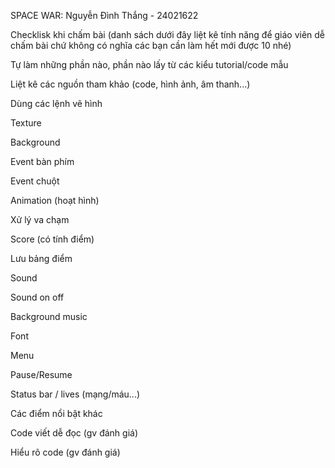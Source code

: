 SPACE WAR: Nguyễn Đình Thắng - 24021622

Checklisk khi chấm bài
(danh sách dưới đây liệt kê tính năng để giáo viên dễ chấm bài chứ không có nghĩa các bạn cần làm hết mới được 10 nhé)

Tự làm những phần nào, phần nào lấy từ các kiểu tutorial/code mẫu

Liệt kê các nguồn tham khảo (code, hình ảnh, âm thanh...)

Dùng các lệnh vẽ hình

Texture

Background

Event bàn phím

Event chuột

Animation (hoạt hình)

Xử lý va chạm

Score (có tính điểm)

Lưu bảng điểm

Sound

Sound on off

Background music

Font

Menu

Pause/Resume

Status bar / lives (mạng/máu...)

Các điểm nổi bật khác

Code viết dễ đọc (gv đánh giá)

Hiểu rõ code (gv đánh giá)
